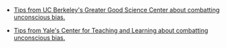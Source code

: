 * [Tips from UC Berkeley's Greater Good Science Center about combatting unconscious bias.](https://greatergood.berkeley.edu/article/item/four_ways_teachers_can_reduce_implicit_bias)



* [Tips from Yale's Center for Teaching and Learning about combatting unconscious bias.](https://ctl.yale.edu/ImplicitBiasAwareness)
